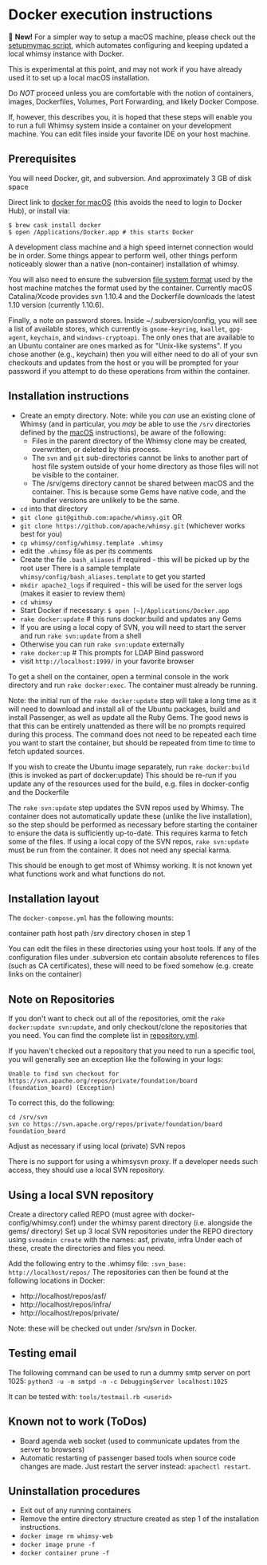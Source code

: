 Docker execution instructions
=============================

:dizzy: **New!** For a simpler way to setup a macOS machine, please
check out the [setupmymac script](./SETUPMYMAC.md), which automates
configuring and keeping updated a local whimsy instance with Docker.

This is experimental at this point, and may not work if you have already
used it to set up a local macOS installation.

Do *NOT* proceed unless you are comfortable with the notion of containers,
images, Dockerfiles, Volumes, Port Forwarding, and likely Docker Compose.

If, however, this describes you, it is hoped that these steps will enable you
to run a full Whimsy system inside a container on your development machine.
You can edit files inside your favorite IDE on your host machine.

Prerequisites
-------------

You will need Docker, git, and subversion.  And approximately 3 GB of
disk space

Direct link to [docker for
macOS](https://download.docker.com/mac/stable/Docker.dmg) (this avoids the
need to login to Docker Hub), or install via:

    $ brew cask install docker
    $ open /Applications/Docker.app # this starts Docker

A development class machine and a high speed internet connection would
be in order.  Some things appear to perform well, other things perform
noticeably slower than a native (non-container) installation of whimsy.

You will also need to ensure the subversion [file system
format](https://www.visualsvn.com/support/topic/00135/#FilesystemFormat)
used by the host machine matches the format used by the container.  Currently
macOS Catalina/Xcode provides svn 1.10.4 and the Dockerfile downloads the
latest 1.10 version (currently 1.10.6).

Finally, a note on password stores.  Inside ~/.subversion/config, you will see
a list of available stores, which currently is `gnome-keyring`, `kwallet`,
`gpg-agent`, `keychain`, and `windows-cryptoapi`.  The only ones that are
available to an Ubuntu container are ones marked as for "Unix-like systems".
If you chose another (e.g., keychain) then you will either need to do all of
your svn checkouts and updates from the host or you will be prompted for your
password if you attempt to do these operations from within the container.

Installation instructions
-------------------------

* Create an empty directory.  Note: while you _can_ use an existing clone of
  Whimsy (and in particular, you _may_ be able to use the `/srv` directories
  defined by the [macOS](MACOS.md) instructions), be aware of the following:
    * Files in the parent directory of the Whimsy clone may be created,
      overwritten, or deleted by this process.
    * The `svn` and `git` sub-directories cannot be links to another part of
      host file system outside of your home directory as those files will not
      be visible to the container.
    * The /srv/gems directory cannot be shared between macOS and the container.
      This is because some Gems have native code, and the bundler versions are
      unlikely to be the same.
* `cd` into that directory
* `git clone git@github.com:apache/whimsy.git` OR
* `git clone https://github.com/apache/whimsy.git` (whichever works best for you)
* `cp whimsy/config/whimsy.template .whimsy`
* edit the `.whimsy` file as per its comments
* Create the file `.bash_aliases` if required - this will be picked up by the root user
There is a sample template `whimsy/config/bash_aliases.template` to get you started
* `mkdir apache2_logs` if required - this will be used for the server logs (makes it easier to review them)
* `cd whimsy`
* Start Docker if necessary: `$ open [~]/Applications/Docker.app`
* `rake docker:update` # this runs docker:build and updates any Gems
* If you are using a local copy of SVN, you will need to start the server and run `rake svn:update` from a shell
* Otherwise you can run `rake svn:update` externally
* `rake docker:up` # This prompts for LDAP Bind password
* visit `http://localhost:1999/` in your favorite browser

To get a shell on the container, open a terminal console in the work directory
and run `rake docker:exec`. The container must already be running.

Note: the initial run of the `rake docker:update` step will take a long time as
it will need to download and install all of the Ubuntu packages,
build and install Passenger, as well as update all the Ruby Gems.
The good news is that this can be entirely unattended as there
will be no prompts required during this process.
The command does not need to be repeated each time you want to start the container,
but should be repeated from time to time to fetch updated sources.

If you wish to create the Ubuntu image separately, run `rake docker:build`
(this is invoked as part of docker:update)
This should be re-run if you update any of the resources used for the build,
e.g. files in docker-config and the Dockerfile


The `rake svn:update` step updates the SVN repos used by Whimsy.
The container does not automatically update these (unlike the live installation),
so the step should be performed as necessary before starting the container to ensure the
data is sufficiently up-to-date. This requires karma to fetch some of the files.
If using a local copy of the SVN repos, `rake svn:update` must be run from the container.
It does not need any special karma.


This should be enough to get most of Whimsy working.  It is not
known yet what functions work and what functions do not.

Installation layout
-------------------
The `docker-compose.yml` has the following mounts:

container path      host path
/srv                directory chosen in step 1

You can edit the files in these directories using your host tools.
If any of the configuration files under .subversion etc contain absolute references to
files (such as CA certificates), these will need to be fixed somehow (e.g. create links on
the container)

Note on Repositories
--------------------

If you don't want to check out all of the repositories, omit the
`rake docker:update svn:update`, and only checkout/clone
the repositories that you need.  You can find the complete list in
[repository.yml](./repository.yml).

If you haven't checked out a repository that you need to run a specific tool,
you will generally see an exception like the following in your logs:

    Unable to find svn checkout for https://svn.apache.org/repos/private/foundation/board (foundation_board) (Exception)

To correct this, do the following:

    cd /srv/svn
    svn co https://svn.apache.org/repos/private/foundation/board foundation_board

Adjust as necessary if using local (private) SVN repos

There is no support for using a whimsysvn proxy.
If a developer needs such access, they should use a local SVN repository.

Using a local SVN repository
----------------------------
Create a directory called REPO (must agree with docker-config/whimsy.conf) under the whimsy parent directory
(i.e. alongside the gems/ directory)
Set up 3 local SVN repositories under the REPO directory using `svnadmin create` with the names: asf, private, infra
Under each of these, create the directories and files you need.

Add the following entry to the .whimsy file: `:svn_base: http://localhost/repos/`
The repositories can then be found at the following locations in Docker:
- http://localhost/repos/asf/
- http://localhost/repos/infra/
- http://localhost/repos/private/

Note: these will be checked out under /srv/svn in Docker.

Testing email
-------------

The following command can be used to run a dummy smtp server on port 1025:
`python3 -u -m smtpd -n -c DebuggingServer localhost:1025`

It can be tested with:
`tools/testmail.rb <userid>`

Known not to work (ToDos)
-------------------------

* Board agenda web socket (used to communicate updates from the server to
  browsers)
* Automatic restarting of passenger based tools when source code changes are
  made. Just restart the server instead: `apachectl restart`.

Uninstallation procedures
-------------------------

* Exit out of any running containers
* Remove the entire directory structure created as step 1 of the installation
  instructions.
* `docker image rm whimsy-web`
* `docker image prune -f`
* `docker container prune -f`
